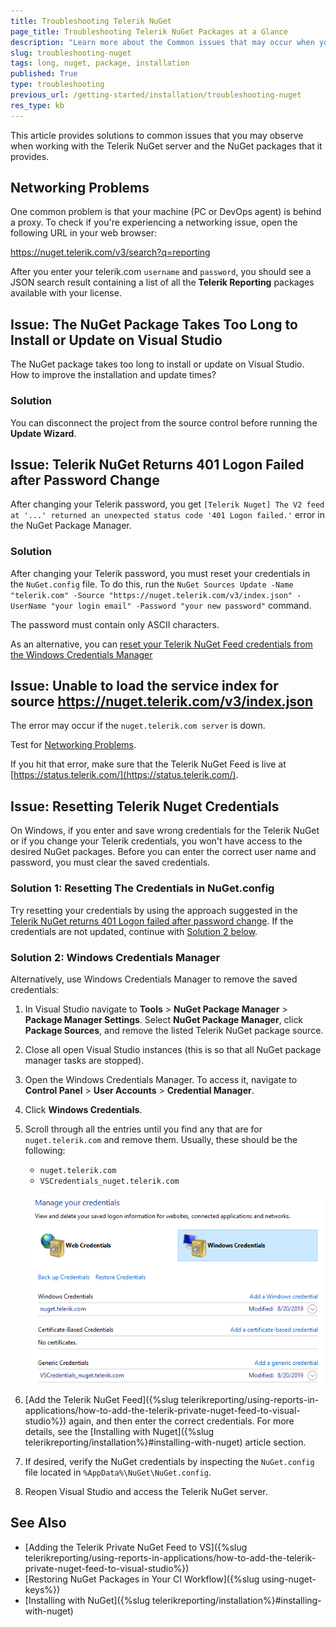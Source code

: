 ```yaml
---
title: Troubleshooting Telerik NuGet
page_title: Troubleshooting Telerik NuGet Packages at a Glance
description: "Learn more about the Common issues that may occur when you use the Telerik NuGet server to install Telerik Reporting packages."
slug: troubleshooting-nuget
tags: long, nuget, package, installation
published: True
type: troubleshooting
previous_url: /getting-started/installation/troubleshooting-nuget
res_type: kb
---
```


This article provides solutions to common issues that you may observe when working with the Telerik NuGet server and the NuGet packages that it provides.

## Networking Problems

One common problem is that your machine (PC or DevOps agent) is behind a proxy. To check if you're experiencing a networking issue, open the following URL in your web browser:

https://nuget.telerik.com/v3/search?q=reporting

After you enter your telerik.com `username` and `password`, you should see a JSON search result containing a list of all the __Telerik Reporting__ packages available with your license.

## Issue: The NuGet Package Takes Too Long to Install or Update on Visual Studio

The NuGet package takes too long to install or update on Visual Studio. How to improve the installation and update times?

### Solution

You can disconnect the project from the source control before running the **Update Wizard**.

## Issue: Telerik NuGet Returns 401 Logon Failed after Password Change

After changing your Telerik password, you get `[Telerik Nuget] The V2 feed at '...' returned an unexpected status code '401 Logon failed.'` error in the NuGet Package Manager.

### Solution

After changing your Telerik password, you must reset your credentials in the `NuGet.config` file. To do this, run the `NuGet Sources Update -Name "telerik.com" -Source "https://nuget.telerik.com/v3/index.json" -UserName "your login email" -Password "your new password"` command.

The password must contain only ASCII characters.

As an alternative, you can [reset your Telerik NuGet Feed credentials from the Windows Credentials Manager](#solution-2-windows-credentials-manager)

## Issue: Unable to load the service index for source https://nuget.telerik.com/v3/index.json

The error may occur if the `nuget.telerik.com server` is down.

Test for [Networking Problems](#networking-problems).

If you hit that error, make sure that the Telerik NuGet Feed is live at [https://status.telerik.com/](https://status.telerik.com/).

## Issue: Resetting Telerik Nuget Credentials

On Windows, if you enter and save wrong credentials for the Telerik NuGet or if you change your Telerik credentials, you won't have access to the desired NuGet packages. Before you can enter the correct user name and password, you must clear the saved credentials.

### Solution 1: Resetting The Credentials in NuGet.config

Try resetting your credentials by using the approach suggested in the [Telerik NuGet returns 401 Logon failed after password change](#issue-telerik-nuget-returns-401-logon-failed-after-password-change). If the credentials are not updated, continue with [Solution 2 below](#solution-2-windows-credentials-manager).

### Solution 2: Windows Credentials Manager

Alternatively, use Windows Credentials Manager to remove the saved credentials:

1. In Visual Studio navigate to **Tools** > **NuGet Package Manager** > **Package Manager Settings**. Select **NuGet Package Manager**, click **Package Sources**, and remove the listed Telerik NuGet package source.
1. Close all open Visual Studio instances (this is so that all NuGet package manager tasks are stopped).
1. Open the Windows Credentials Manager. To access it, navigate to **Control Panel** > **User Accounts** > **Credential Manager**.
1. Click **Windows Credentials**.
1. Scroll through all the entries until you find any that are for `nuget.telerik.com` and remove them. Usually, these should be the following:

	* `nuget.telerik.com`
	* `VSCredentials_nuget.telerik.com`

	![Remove credentials from Windows Credential Manager](images/windows-credential-manager.png)

1. [Add the Telerik NuGet Feed]({%slug telerikreporting/using-reports-in-applications/how-to-add-the-telerik-private-nuget-feed-to-visual-studio%}) again, and then enter the correct credentials. For more details, see the [Installing with Nuget]({%slug telerikreporting/installation%}#installing-with-nuget) article section.
1. If desired, verify the NuGet credentials by inspecting the `NuGet.config` file located in `%AppData%\NuGet\NuGet.config`.
1. Reopen Visual Studio and access the Telerik NuGet server.

## See Also

* [Adding the Telerik Private NuGet Feed to VS]({%slug telerikreporting/using-reports-in-applications/how-to-add-the-telerik-private-nuget-feed-to-visual-studio%})
* [Restoring NuGet Packages in Your CI Workflow]({%slug using-nuget-keys%})
* [Installing with NuGet]({%slug telerikreporting/installation%}#installing-with-nuget)
